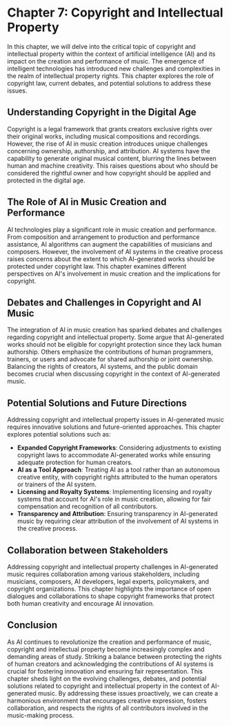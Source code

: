 Chapter 7: Copyright and Intellectual Property
==============================================

In this chapter, we will delve into the critical topic of copyright and intellectual property within the context of artificial intelligence (AI) and its impact on the creation and performance of music. The emergence of intelligent technologies has introduced new challenges and complexities in the realm of intellectual property rights. This chapter explores the role of copyright law, current debates, and potential solutions to address these issues.

**Understanding Copyright in the Digital Age**
----------------------------------------------

Copyright is a legal framework that grants creators exclusive rights over their original works, including musical compositions and recordings. However, the rise of AI in music creation introduces unique challenges concerning ownership, authorship, and attribution. AI systems have the capability to generate original musical content, blurring the lines between human and machine creativity. This raises questions about who should be considered the rightful owner and how copyright should be applied and protected in the digital age.

**The Role of AI in Music Creation and Performance**
----------------------------------------------------

AI technologies play a significant role in music creation and performance. From composition and arrangement to production and performance assistance, AI algorithms can augment the capabilities of musicians and composers. However, the involvement of AI systems in the creative process raises concerns about the extent to which AI-generated works should be protected under copyright law. This chapter examines different perspectives on AI's involvement in music creation and the implications for copyright.

**Debates and Challenges in Copyright and AI Music**
----------------------------------------------------

The integration of AI in music creation has sparked debates and challenges regarding copyright and intellectual property. Some argue that AI-generated works should not be eligible for copyright protection since they lack human authorship. Others emphasize the contributions of human programmers, trainers, or users and advocate for shared authorship or joint ownership. Balancing the rights of creators, AI systems, and the public domain becomes crucial when discussing copyright in the context of AI-generated music.

**Potential Solutions and Future Directions**
---------------------------------------------

Addressing copyright and intellectual property issues in AI-generated music requires innovative solutions and future-oriented approaches. This chapter explores potential solutions such as:

* **Expanded Copyright Frameworks**: Considering adjustments to existing copyright laws to accommodate AI-generated works while ensuring adequate protection for human creators.
* **AI as a Tool Approach**: Treating AI as a tool rather than an autonomous creative entity, with copyright rights attributed to the human operators or trainers of the AI system.
* **Licensing and Royalty Systems**: Implementing licensing and royalty systems that account for AI's role in music creation, allowing for fair compensation and recognition of all contributors.
* **Transparency and Attribution**: Ensuring transparency in AI-generated music by requiring clear attribution of the involvement of AI systems in the creative process.

**Collaboration between Stakeholders**
--------------------------------------

Addressing copyright and intellectual property challenges in AI-generated music requires collaboration among various stakeholders, including musicians, composers, AI developers, legal experts, policymakers, and copyright organizations. This chapter highlights the importance of open dialogues and collaborations to shape copyright frameworks that protect both human creativity and encourage AI innovation.

**Conclusion**
--------------

As AI continues to revolutionize the creation and performance of music, copyright and intellectual property become increasingly complex and demanding areas of study. Striking a balance between protecting the rights of human creators and acknowledging the contributions of AI systems is crucial for fostering innovation and ensuring fair representation. This chapter sheds light on the evolving challenges, debates, and potential solutions related to copyright and intellectual property in the context of AI-generated music. By addressing these issues proactively, we can create a harmonious environment that encourages creative expression, fosters collaboration, and respects the rights of all contributors involved in the music-making process.
